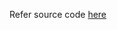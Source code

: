 Refer source code [here](https://colab.research.google.com/drive/108GQm0L8dIli3hJuknKsNnLpRkEoDlfN?usp=sharing)